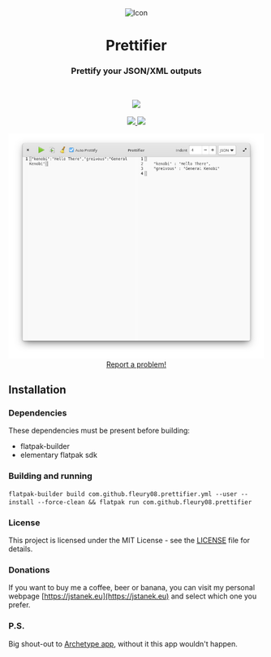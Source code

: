 <div align="center">
  <span align="center"> <img width="128" height="128" class="center" src="https://github.com/fleury08/prettifier/blob/main/data/images/com.github.fleury08.prettifier.png" alt="Icon"></span>
  <h1 align="center">Prettifier</h1>
  <h3 align="center">Prettify your JSON/XML outputs</h3>
</div>

<br/>

<p align="center">
    <a href="https://appcenter.elementary.io/com.github.fleury08.prettifier">
        <img src="https://appcenter.elementary.io/badge.svg">
    </a>
</p>

<p align="center">
  <a href="https://github.com/fleury08/prettifier/blob/main/LICENSE">
    <img src="https://img.shields.io/badge/License-GPL3-blue.svg?style=for-the-badge">
  </a>
  <a href="https://github.com/fleury08/prettifier/releases">
    <img src="https://img.shields.io/badge/Release-v%201.2.9-orange.svg?style=for-the-badge">
  </a>
</p>

<p align="center">
    <img  src="https://github.com/fleury08/prettifier/blob/main/data/images/PrettifierJSON.png" alt="Screenshot"> <br>
  <a href="https://github.com/fleury08/prettifier/issues/new"> Report a problem! </a>
</p>

## Installation

### Dependencies
These dependencies must be present before building:
 - flatpak-builder
 - elementary flatpak sdk
 
### Building and running
```
flatpak-builder build com.github.fleury08.prettifier.yml --user --install --force-clean && flatpak run com.github.fleury08.prettifier
```

### License

This project is licensed under the MIT License - see the [LICENSE](LICENSE.md) file for details.

### Donations

If you want to buy me a coffee, beer or banana, you can visit my personal webpage [https://jstanek.eu](https://jstanek.eu) and select which one you prefer.

### P.S.

Big shout-out to [Archetype app](https://appcenter.elementary.io/com.github.kjlaw89.archetype.desktop), without it this app wouldn't happen.

